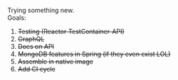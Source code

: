 Trying something new.\
Goals:
1. ~~Testing (Reactor-TestContainer-API)~~
2. ~~GraphQL~~
3. ~~Docs on API~~
4. ~~MongoDB features in Spring (if they even exist LOL)~~
5. ~~Assemble in native image~~
6. ~~Add CI cycle~~

